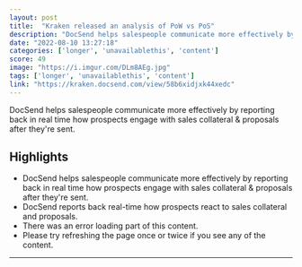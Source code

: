 ```yaml
---
layout: post
title:  "Kraken released an analysis of PoW vs PoS"
description: "DocSend helps salespeople communicate more effectively by reporting back in real time how prospects engage with sales collateral & proposals after they're sent."
date: "2022-08-10 13:27:18"
categories: ['longer', 'unavailablethis', 'content']
score: 49
image: "https://i.imgur.com/DLm8AEg.jpg"
tags: ['longer', 'unavailablethis', 'content']
link: "https://kraken.docsend.com/view/58b6xidjxk44xedc"
---
```


DocSend helps salespeople communicate more effectively by reporting back in real time how prospects engage with sales collateral & proposals after they're sent.

## Highlights

- DocSend helps salespeople communicate more effectively by reporting back in real time how prospects engage with sales collateral & proposals after they're sent.
- DocSend reports back real-time how prospects react to sales collateral and proposals.
- There was an error loading part of this content.
- Please try refreshing the page once or twice if you see any of the content.

---
